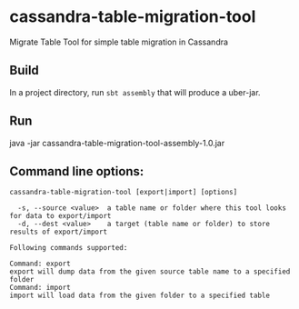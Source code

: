 # cassandra-table-migration-tool
Migrate Table Tool for simple table migration in Cassandra


## Build
In a project directory, run `sbt assembly` that will produce a uber-jar.

## Run
java -jar cassandra-table-migration-tool-assembly-1.0.jar 

## Command line options: 

    cassandra-table-migration-tool [export|import] [options]
    
      -s, --source <value>  a table name or folder where this tool looks for data to export/import
      -d, --dest <value>    a target (table name or folder) to store results of export/import
    
    Following commands supported:
    
    Command: export
    export will dump data from the given source table name to a specified folder
    Command: import
    import will load data from the given folder to a specified table
